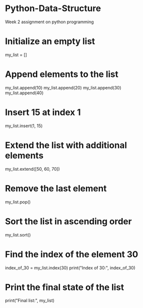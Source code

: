 # Python-Data-Structure
Week 2 assignment on python programming
# Initialize an empty list
my_list = []

# Append elements to the list
my_list.append(10)
my_list.append(20)
my_list.append(30)
my_list.append(40)

# Insert 15 at index 1
my_list.insert(1, 15)

# Extend the list with additional elements
my_list.extend([50, 60, 70])

# Remove the last element
my_list.pop()

# Sort the list in ascending order
my_list.sort()

# Find the index of the element 30
index_of_30 = my_list.index(30)
print("Index of 30:", index_of_30)

# Print the final state of the list
print("Final list:", my_list)
